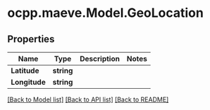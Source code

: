 # ocpp.maeve.Model.GeoLocation
## Properties

Name | Type | Description | Notes
------------ | ------------- | ------------- | -------------
**Latitude** | **string** |  | 
**Longitude** | **string** |  | 

[[Back to Model list]](../README.md#documentation-for-models) [[Back to API list]](../README.md#documentation-for-api-endpoints) [[Back to README]](../README.md)

